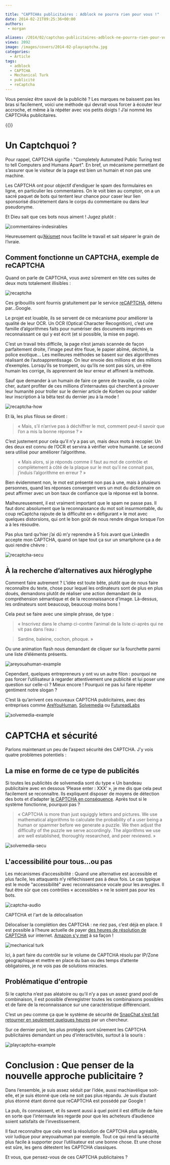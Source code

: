 ```yaml
---

title: "CAPTCHAs publicitaires : Adblock ne pourra rien pour vous !"
date: 2014-02-21T09:25:36+00:00
authors:
 - morgan

aliases: /2014/02/captchas-publicitaires-adblock-ne-pourra-rien-pour-vous/
views: 2092
image: /images/covers/2014-02-playcaptcha.jpg
categories:
  - Article
tags:
  - adblock
  - CAPTCHA
  - Mechanical Turk
  - publicité
  - reCaptcha
---
```

Vous pensiez être sauvé de la publicité ? Les marques ne baissent pas les bras si facilement, voici une méthode qui devrait vous forcer à écouter leur accroche, et même à la répéter avec vos petits doigts ! J’ai nommé les CAPTCHAs publicitaires.

{{<toc>}}

# Un Captchquoi ?

Pour rappel, CAPTCHA signifie : "Completely Automated Public Turing test to tell Computers and Humans Apart". En bref, un mécanisme permettant de s’assurer que le visiteur de la page est bien un humain et non pas une machine.

Les CAPTCHA ont pour objectif d’endiguer le spam des formulaires en ligne, en particulier les commentaires. On le voit bien au comptoir, on a un sacré paquet de bots qui tentent leur chance pour caser leur lien sponsorisé discrètement dans le corps du commentaire ou dans leur pseudonyme.

Et Dieu sait que ces bots nous aiment ! Jugez plutôt :

![commentaires-indesirables](/images/misc/2014-02-commentaires-indesirables.jpg)

Heureusement qu’[Akismet](http://akismet.com/) nous facilite le travail et sait séparer le grain de l’ivraie.

## Comment fonctionne un CAPTCHA, exemple de reCAPTCHA

Quand on parle de CAPTCHA, vous avez sûrement en tête ces suites de deux mots totalement illisibles :

![recaptcha](/images/misc/2014-02-recaptcha.jpg)

Ces gribouillis sont fournis gratuitement par le service [reCAPTCHA](https://www.google.com/recaptcha), détenu par…Google.

Le projet est louable, ils se servent de ce mécanisme pour améliorer la qualité de leur OCR. Un OCR (Optical Character Recognition), c’est une famille d’algorithmes faits pour numériser des documents imprimés en reconnaissant ce qui y est écrit (et si possible, la mise en page).

C’est un travail très difficile, la page n’est jamais scannée de façon parfaitement droite, l’image peut être floue, le papier abîmé, déchiré, la police exotique… Les meilleures méthodes se basent sur des algorithmes réalisant de l’autoapprentissage. On leur envoie des millions et des millions d’exemples. Lorsqu’ils se trompent, ou qu’ils ne sont pas sûrs, un être humain les corrige, ils apprennent de leur erreur et affinent la méthode.

Sauf que demander à un humain de faire ce genre de travaille, ça coûte cher, autant profiter de ces millions d’internautes qui cherchent à prouver leur humanité pour troller sur le dernier article de Korben ou pour valider leur inscription à la bêta test du dernier jeu à la mode !

![recaptcha-how](/images/misc/2014-02-recaptcha-how.jpg)

Et là, les plus filous se diront :

> « Mais, s’il n’arrive pas à déchiffrer le mot, comment peut-il savoir que l’on a mis la bonne réponse ? »

C’est justement pour cela qu’il n’y a pas un, mais deux mots à recopier. Un des deux est connu de l’OCR et servira à vérifier votre humanité. Le second sera utilisé pour améliorer l’algorithme.

> « Mais alors, si je réponds comme il faut au mot de contrôle et complètement à côté de la plaque sur le mot qu’il ne connait pas, j’induis l’algorithme en erreur ? »

Bien évidemment non, le mot est présenté non pas à une, mais à plusieurs personnes, quand les réponses convergent vers un mot du dictionnaire on peut affirmer avec un bon taux de confiance que la réponse est la bonne.

Malheureusement, il est vraiment important que le spam ne passe pas. Il faut donc absolument que la reconnaissance du mot soit insurmontable, du coup reCaptcha rajoute de la difficulté en « défigurant » le mot avec quelques distorsions, qui ont le bon goût de nous rendre dingue lorsque l’on a à les résoudre.

Pas plus tard qu’hier j’ai dû m’y reprendre à 5 fois avant que LinkedIn accepte mon CAPTCHA, quand on tape tout ça sur un smartphone ça a de quoi rendre chèvre :

![recaptcha-secu](/images/misc/2014-02-recaptcha-secu.jpg)

## À la recherche d’alternatives aux hiéroglyphe

Comment faire autrement ? L’idée est toute bête, plutôt que de nous faire reconnaître du texte, chose pour lequel les ordinateurs sont de plus en plus doués, demandons plutôt de réaliser une action demandant de la compréhension sémantique et de la reconnaissance d’image. Là-dessus, les ordinateurs sont beaucoup, beaucoup moins bons !

Cela peut se faire avec une simple phrase, de type :

> « Inscrivez dans le champ ci-contre l’animal de la liste ci-après qui ne vit pas dans l’eau :

> Sardine, baleine, cochon, phoque. »

Ou une animation flash nous demandant de cliquer sur la fourchette parmi une liste d’éléments présents.

![areyouahuman-example](/images/misc/2014-02-areyouahuman-example.jpg)

Cependant, quelques entrepreneurs y ont vu un autre filon : pourquoi ne pas forcer l’utilisateur à regarder attentivement une publicité et lui poser une question sur celle-ci ? Mieux encore ! Pourquoi ne pas lui faire répéter gentiment notre slogan ?

C’est là qu’arrivent ces nouveaux CAPTCHA publicitaires, avec des entreprises comme [AreYouHuman](http://areyouahuman.com/demo-playthru/), [Solvemedia](http://www.solvemedia.com/advertisers/captcha-type-in) ou [FutureadLabs](http://www.futureadlabs.com/wp-content/uploads/2014/02/Publisher-PlayCaptcha-Infographic.png)

![solvemedia-example](/images/misc/2014-02-solvemedia-example.jpg)

# CAPTCHA et sécurité

Parlons maintenant un peu de l’aspect sécurité des CAPTCHA. J'y vois quatre problèmes potentiels :

## La mise en forme de ce type de publicités

Si toutes les publicités de solvemedia sont du type « Un bandeau publicitaire avec en dessous ‘Please enter : XXX’ », je me dis que cela peut facilement se reconnaître. Ils expliquent disposer de moyens de détection des bots et d’adapter [le CAPTCHA en conséquence](http://www.solvemedia.com/security/index.html). Après tout si le système fonctionne, pourquoi pas ?

> « CAPTCHA is more than just squiggly letters and pictures. We use mathematical algorithms to calculate the probability of a user being a human or spammer before we generate a puzzle. We then adjust the difficulty of the puzzle we serve accordingly. The algorithms we use are well established, thoroughly researched, and peer reviewed. »

![solvemedia-secu](/images/misc/2014-02-solvemedia-secu.jpg)

## L'accessibilité pour tous...ou pas

Les mécanismes d’accessibilité : Quand une alternative est accessible et plus facile, les attaquants n’y réfléchissent pas à deux fois. Le cas typique est le mode "accessibilité" avec reconnaissance vocale pour les aveugles. Il faut être sûr que ces contrôles « accessibles » ne le soient pas pour les bots.

![captcha-audio](/images/misc/2014-02-captcha-audio.jpg)

CAPTCHA et l'art de la délocalisation

Délocaliser la complétion des CAPTCHA : ne riez pas, c’est déjà en place. Il est possible à l’heure actuelle de payer [des heures de résolution de CAPTCHA](http://www.troyhunt.com/2012/01/breaking-captcha-with-automated-humans.html) sur internet. [Amazon s'y met](https://www.mturk.com/mturk/) à sa façon !

![mechanical turk](/images/misc/2014-02-mechanical-turk.jpg)

Ici, à part faire du contrôle sur le volume de CAPTCHA résolu par IP/Zone géographique et mettre en place du ban ou des temps d’attente obligatoires, je ne vois pas de solutions miracles.

## Problématique d'entropie

Si le captcha n’est pas aléatoire ou qu’il n’y a pas un assez grand pool de combinaison, il est possible d’enregistrer toutes les combinaisons possibles et de faire de la reconnaissance sur une caractéristique différenciant.

C’est un peu comme ça que le système de sécurité de [SnapChat s’est fait retourner en seulement quelques heures](http://gadgets.ndtv.com/apps/news/snapchats-brand-new-find-the-ghost-security-feature-gets-hacked-474690) par un chercheur.

Sur ce dernier point, les plus protégés sont sûrement les CAPTCHA publicitaires demandant un peu d’interactivités, surtout à la souris :

![playcaptcha-example](/images/misc/2014-02-playcaptcha-example.jpg)

# Conclusion : Que penser de la nouvelle approche publicitaire ?

Dans l’ensemble, je suis assez séduit par l’idée, aussi machiavélique soit-elle, et je suis étonné que cela ne soit pas plus répandu. Je suis d’autant plus étonné étant donné que reCAPTCHA est possédé par Google !

La pub, ils connaissent, et ils savent aussi à quel point il est difficile de faire en sorte que l’internaute les regarde pour que les acheteurs d’audience soient satisfaits de l’investissement.

Il faut reconnaître que cela rend la résolution de CAPTCHA plus agréable, voir ludique pour areyouahuman par exemple. Tout ce qui rend la sécurité plus facile à supporter pour l’utilisateur est une bonne chose. Et une chose est sûre, les gens détestent les CAPTCHA classiques.

Et vous, que pensez-vous de ces CAPTCHA publicitaires ?

